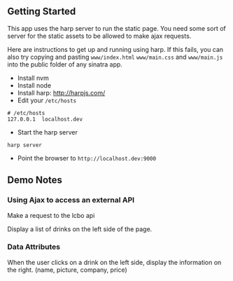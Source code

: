 ## Getting Started

This app uses the harp server to run the static page. You need some sort of server for the static assets to be allowed to make ajax requests.

Here are instructions to get up and running using harp. If this fails, you can also try copying and pasting `www/index.html` `www/main.css` and `www/main.js` into the public folder of any sinatra app.

- Install nvm
- Install node
- Install harp: http://harpjs.com/
- Edit your `/etc/hosts`

```
# /etc/hosts
127.0.0.1  localhost.dev
```

- Start the harp server

```
harp server
```

- Point the browser to `http://localhost.dev:9000`

## Demo Notes

### Using Ajax to access an external API

Make a request to the lcbo api

Display a list of drinks on the left side of the page.

### Data Attributes

When the user clicks on a drink on the left side, display the information on the right. (name, picture, company, price)

